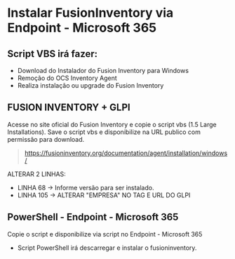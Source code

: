 # Instalar FusionInventory via Endpoint - Microsoft 365

## Script VBS irá fazer:
* Download do Instalador do Fusion Inventory para Windows
* Remoção do OCS Inventory Agent
* Realiza instalação ou upgrade do Fusion Inventory


## FUSION INVENTORY + GLPI
Acesse no site oficial do Fusion Inventory e copie o script vbs (1.5 Large Installations). Save o script vbs e disponibilize na URL publico com permissão para download.
> https://fusioninventory.org/documentation/agent/installation/windows/

ALTERAR 2 LINHAS:
* LINHA 68 -> Informe versão para ser instalado.
* LINHA 105 ->  ALTERAR "EMPRESA" NO TAG E URL DO GLPI


## PowerShell - Endpoint - Microsoft 365
Copie o script e disponibilize via script no Endpoint - Microsoft 365
* Script PowerShell irá descarregar e instalar o fusioninventory.